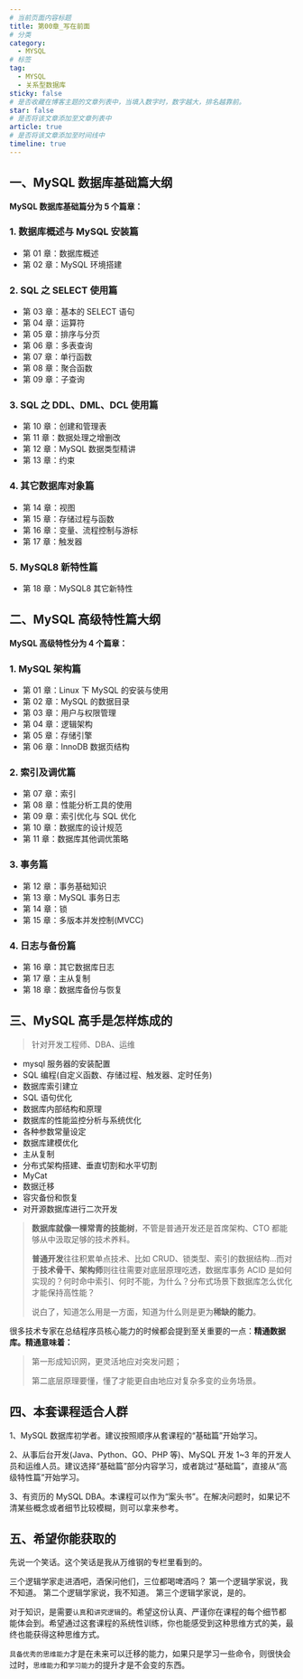 ```yaml
---
# 当前页面内容标题
title: 第00章_写在前面
# 分类
category:
  - MYSQL
# 标签
tag: 
  - MYSQL
  - 关系型数据库
sticky: false
# 是否收藏在博客主题的文章列表中，当填入数字时，数字越大，排名越靠前。
star: false
# 是否将该文章添加至文章列表中
article: true
# 是否将该文章添加至时间线中
timeline: true
---
```


## 一、MySQL 数据库基础篇大纲

**MySQL 数据库基础篇分为 5 个篇章：**

### **1. 数据库概述与 MySQL 安装篇**

- 第 01 章：数据库概述
- 第 02 章：MySQL 环境搭建

### **2. SQL 之 SELECT 使用篇**

- 第 03 章：基本的 SELECT 语句
- 第 04 章：运算符
- 第 05 章：排序与分页
- 第 06 章：多表查询
- 第 07 章：单行函数
- 第 08 章：聚合函数
- 第 09 章：子查询

### **3. SQL 之 DDL、DML、DCL 使用篇**

- 第 10 章：创建和管理表
- 第 11 章：数据处理之增删改
- 第 12 章：MySQL 数据类型精讲
- 第 13 章：约束

### **4. 其它数据库对象篇**

- 第 14 章：视图
- 第 15 章：存储过程与函数
- 第 16 章：变量、流程控制与游标
- 第 17 章：触发器

### **5. MySQL8 新特性篇**

- 第 18 章：MySQL8 其它新特性

## 二、MySQL 高级特性篇大纲

**MySQL 高级特性分为 4 个篇章：**

### **1. MySQL 架构篇**

- 第 01 章：Linux 下 MySQL 的安装与使用
- 第 02 章：MySQL 的数据目录
- 第 03 章：用户与权限管理
- 第 04 章：逻辑架构
- 第 05 章：存储引擎
- 第 06 章：InnoDB 数据页结构

### **2. 索引及调优篇**

- 第 07 章：索引
- 第 08 章：性能分析工具的使用
- 第 09 章：索引优化与 SQL 优化
- 第 10 章：数据库的设计规范
- 第 11 章：数据库其他调优策略

### **3. 事务篇**

- 第 12 章：事务基础知识
- 第 13 章：MySQL 事务日志
- 第 14 章：锁
- 第 15 章：多版本并发控制(MVCC)

### **4. 日志与备份篇**

- 第 16 章：其它数据库日志
- 第 17 章：主从复制
- 第 18 章：数据库备份与恢复

## 三、MySQL 高手是怎样炼成的

> 针对开发工程师、DBA、运维

- mysql 服务器的安装配置
- SQL 编程(自定义函数、存储过程、触发器、定时任务)
- 数据库索引建立
- SQL 语句优化
- 数据库内部结构和原理
- 数据库的性能监控分析与系统优化
- 各种参数常量设定
- 数据库建模优化
- 主从复制
- 分布式架构搭建、垂直切割和水平切割
- MyCat
- 数据迁移
- 容灾备份和恢复
- 对开源数据库进行二次开发

> **数据库就像一棵常青的技能树**，不管是普通开发还是首席架构、CTO 都能够从中汲取足够的技术养料。
> 
> **普通开发**往往积累单点技术、比如 CRUD、锁类型、索引的数据结构…而对于**技术骨干、架构师**则往往需要对底层原理吃透，数据库事务 ACID 是如何实现的？何时命中索引、何时不能，为什么？分布式场景下数据库怎么优化才能保持高性能？
> 
> 说白了，知道怎么用是一方面，知道为什么则是更为**稀缺的能力**。

很多技术专家在总结程序员核心能力的时候都会提到至关重要的一点：**精通数据库。精通意味着：**

> 第一形成知识网，更灵活地应对突发问题；
> 
> 第二底层原理要懂，懂了才能更自由地应对复杂多变的业务场景。

## 四、本套课程适合人群

1、MySQL 数据库初学者。建议按照顺序从套课程的“基础篇”开始学习。

2、从事后台开发(Java、Python、GO、PHP 等)、MySQL 开发 1~3 年的开发人员和运维人员。建议选择“基础篇”部分内容学习，或者跳过“基础篇”，直接从“高级特性篇”开始学习。

3、有资历的 MySQL DBA。本课程可以作为“案头书”。在解决问题时，如果记不清某些概念或者细节比较模糊，则可以拿来参考。

## 五、希望你能获取的

先说一个笑话。这个笑话是我从万维钢的专栏里看到的。

三个逻辑学家走进酒吧，酒保问他们，三位都喝啤酒吗？
第一个逻辑学家说，我不知道。
第二个逻辑学家说，我不知道。
第三个逻辑学家说，是的。

对于知识，是需要`认真`和`讲究逻辑`的。希望这份认真、严谨你在课程的每个细节都能体会到。希望通过这套课程的系统性训练，你也能感受到这种思维方式的美，最终也能获得这种思维方式。

`具备优秀的思维能力`才是在未来可以迁移的能力，如果只是学习一些命令，则很快会过时，`思维能力`和`学习能力`的提升才是不会变的东西。
